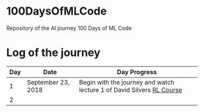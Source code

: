 # 100DaysOfMLCode
Repository of the AI journey 100 Days of ML Code

# Log of the journey

| Day           | Date          | Day Progress  |
| ------------- | ------------- | ------------- |
| 1             | September 23, 2018 | Begin with the journey and watch lecture 1 of David Silvers [RL Course](https://www.youtube.com/watch?v=2pWv7GOvuf0&list=PLzuuYNsE1EZAXYR4FJ75jcJseBmo4KQ9-)            |
| 2             |               |               |
